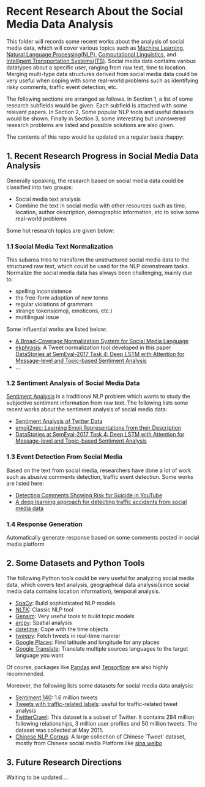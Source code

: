 # Recent Research About the Social Media Data Analysis

This folder will records some recent works about the analysis of social media data, which will cover various topics such as [Machine Learning](<https://en.wikipedia.org/wiki/Machine_learning>), [Natural Language Processing(NLP)](<https://en.wikipedia.org/wiki/Natural_language_processing>), [Computational Linguistics](<https://en.wikipedia.org/wiki/Computational_linguistics>),  and [Intelligent Transportation Systems(ITS)](<https://en.wikipedia.org/wiki/Intelligent_transportation_system>). Social media data contains various datatypes about a specific user, ranging from raw text, time to location. Merging multi-type data structures derived from social media data could be very useful when coping with some real-world problems such as identifying risky comments, traffic event detection, etc.

The following sections are arranged as follows. In Section 1, a list of some research subfields would be given. Each subfield is attached with some relevant  papers. In Section 2, Some popular NLP tools and useful datasets would be shown. Finally in Section 3, some interesting but unanswered research problems are listed and possible solutions are also given.

The contents of this repo would be updated on a regular basis :happy:

## 1. Recent Research Progress in Social Media Data Analysis

Generally speaking, the research based on social media data could be classified into two groups:

- Social media text analysis
- Combine the text in social media with other resources such as time, location, author description, demographic information, etc.to solve some real-world problems

Some hot research topics are given below:

### 1.1 Social Media Text Normalization

This subarea tries to transform the unstructured social media data to the structured raw text, which could be used for the NLP downstream tasks. Normalize the social media data has always been challenging, mainly due to:

- spelling inconsistence
- the free-form adoption of new terms
- regular violations of grammars
- strange tokens(emoji, emoticons, etc.)
- multilingual issue

Some influential works are listed below:

- [A Broad-Coverage Normalization System for Social Media Language](https://www.aclweb.org/anthology/P12-1109)
- [ekphrasis](https://github.com/cbaziotis/ekphrasis): A Tweet normalization tool developed in this paper [DataStories at SemEval-2017 Task 4: Deep LSTM with Attention for Message-level and Topic-based Sentiment Analysis](https://www.aclweb.org/anthology/S17-2126)
- ...

### 1.2 Sentiment Analysis of Social Media Data

[Sentiment Analysis](<https://en.wikipedia.org/wiki/Sentiment_analysis>) is a traditional NLP problem which wants to study the subjective sentiment information from raw text. The following lists some recent works about the sentiment analysis of social media data:

- [Sentiment Analysis of Twitter Data](https://www.aclweb.org/anthology/W11-0705)
- [emoji2vec: Learning Emoji Representations from their Description](https://arxiv.org/abs/1609.08359)
- [DataStories at SemEval-2017 Task 4: Deep LSTM with Attention for
  Message-level and Topic-based Sentiment Analysis](https://www.aclweb.org/anthology/S17-2126)

### 1.3 Event Detection From Social Media

Based on the text from social media, researchers have done a lot of work such as abusive comments detection, traffic event detection. Some works are listed here:

- [Detecting Comments Showing Risk for Suicide in YouTube](https://link.springer.com/chapter/10.1007/978-3-030-02686-8_30)
- [A deep learning approach for detecting traffic accidents from social media data](https://www.sciencedirect.com/science/article/pii/S0968090X1730356X)

### 1.4 Response Generation

Automatically generate response based on some comments posted in social media platform

## 2. Some Datasets and Python Tools

The following Python tools could be very useful for analyzing social media data, which covers text analysis, geographical data analysis(since social media data contains location information), temporal analysis. 

- [SpaCy](<https://spacy.io/>): Build sophisticated NLP models
- [NLTK](https://www.nltk.org/): Classic NLP tool
- [Gensim](https://radimrehurek.com/gensim/): Very useful tools to build topic models
- [arcpy](<http://desktop.arcgis.com/en/arcmap/10.3/analyze/arcpy/what-is-arcpy-.htm>): Spatial analysis
- [datetime](<https://docs.python.org/3/library/datetime.html>): Cope with the time objects
- [tweepy](<http://www.tweepy.org/>): Fetch tweets in real-time manner
- [Google Places](<https://developers.google.com/places/web-service/intro>): Find latitude and longitude for any places
- [Google Translate](https://cloud.google.com/translate/): Translate multiple sources languages to the target language you want

Of course, packages like [Pandas](<https://pandas.pydata.org/>) and [Tensorflow](<https://www.tensorflow.org/>) are also highly recommended.

Moreover, the following lists some datasets for social media data analysis:

- [Sentiment 140](<http://help.sentiment140.com/for-students>): 1.6 million tweets
- [Tweets with traffic-related labels](<https://data.mendeley.com/datasets/c3xvj5snvv/1>): useful for traffic-related tweet analysis
- [TwitterCrawl](https://wiki.illinois.edu/wiki/display/forward/Dataset-UDI-TwitterCrawl-Aug2012): This dataset is a subset of Twitter. It contains 284 million following relationships, 3 million user profiles and 50 million tweets. The dataset was collected at May 2011.
- [Chinese NLP Corpus](https://github.com/SophonPlus/ChineseNlpCorpus): A large collection of Chinese 'Tweet' dataset, mostly from Chinese social media Platform like [sina weibo](https://www.weibo.com/login.php)

## 3. Future Research Directions

Waiting to be updated....

